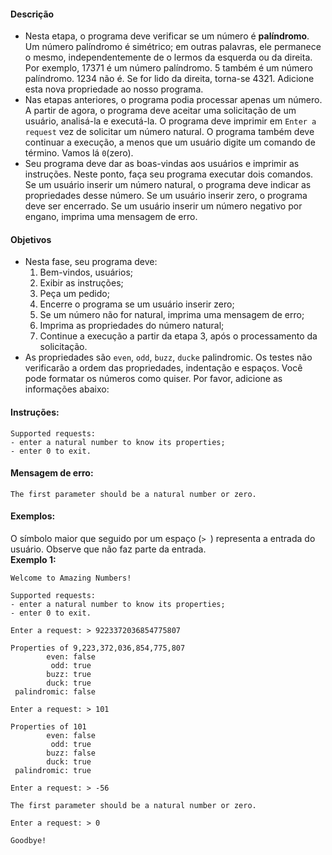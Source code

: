 #### Descrição
* Nesta etapa, o programa deve verificar se um número é <strong>palíndromo</strong>. Um número palíndromo é simétrico; em outras palavras, ele permanece o mesmo, independentemente de o lermos da esquerda ou da direita. Por exemplo, 17371 é um número palíndromo. 5 também é um número palíndromo. 1234 não é. Se for lido da direita, torna-se 4321. Adicione esta nova propriedade ao nosso programa.
* Nas etapas anteriores, o programa podia processar apenas um número. A partir de agora, o programa deve aceitar uma solicitação de um usuário, analisá-la e executá-la. O programa deve imprimir em ```Enter a request``` vez de solicitar um número natural. O programa também deve continuar a execução, a menos que um usuário digite um comando de término. Vamos lá ```0```(zero).
* Seu programa deve dar as boas-vindas aos usuários e imprimir as instruções. Neste ponto, faça seu programa executar dois comandos. Se um usuário inserir um número natural, o programa deve indicar as propriedades desse número. Se um usuário inserir zero, o programa deve ser encerrado. Se um usuário inserir um número negativo por engano, imprima uma mensagem de erro.
#### Objetivos
* Nesta fase, seu programa deve:
    1. Bem-vindos, usuários; 
    2. Exibir as instruções;
    3. Peça um pedido;
    4. Encerre o programa se um usuário inserir zero;
    5. Se um número não for natural, imprima uma mensagem de erro;
    6. Imprima as propriedades do número natural;
    7. Continue a execução a partir da etapa 3, após o processamento da solicitação.
* As propriedades são ```even```, ```odd```, ```buzz```, ```ducke``` palindromic. Os testes não verificarão a ordem das propriedades, indentação e espaços. Você pode formatar os números como quiser. Por favor, adicione as informações abaixo:
#### Instruções:
```
Supported requests:
- enter a natural number to know its properties;
- enter 0 to exit.
```
#### Mensagem de erro:
```
The first parameter should be a natural number or zero.
```
#### Exemplos:
O símbolo maior que seguido por um espaço (```> ```) representa a entrada do usuário. Observe que não faz parte da entrada.
<br><strong>Exemplo 1:</strong>
```
Welcome to Amazing Numbers!

Supported requests:
- enter a natural number to know its properties;
- enter 0 to exit.

Enter a request: > 9223372036854775807

Properties of 9,223,372,036,854,775,807
        even: false
         odd: true
        buzz: true
        duck: true
 palindromic: false

Enter a request: > 101

Properties of 101
        even: false
         odd: true
        buzz: false
        duck: true
 palindromic: true

Enter a request: > -56

The first parameter should be a natural number or zero.

Enter a request: > 0

Goodbye!
```
